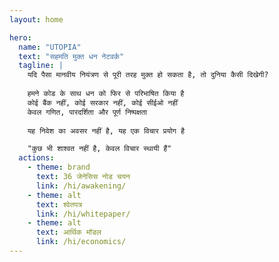 ```yaml
---
layout: home

hero:
  name: "UTOPIA"
  text: "सहमति मुक्त धन नेटवर्क"
  tagline: |
    यदि पैसा मानवीय नियंत्रण से पूरी तरह मुक्त हो सकता है, तो दुनिया कैसी दिखेगी?
    
    हमने कोड के साथ धन को फिर से परिभाषित किया है
    कोई बैंक नहीं, कोई सरकार नहीं, कोई सीईओ नहीं
    केवल गणित, पारदर्शिता और पूर्ण निष्पक्षता
    
    यह निवेश का अवसर नहीं है, यह एक विचार प्रयोग है

    "कुछ भी शाश्वत नहीं है, केवल विचार स्थायी हैं"
  actions:
    - theme: brand
      text: 36 जेनेसिस नोड चयन
      link: /hi/awakening/
    - theme: alt
      text: श्वेतपत्र
      link: /hi/whitepaper/
    - theme: alt
      text: आर्थिक मॉडल
      link: /hi/economics/
---
```


<ParticlesBackground />
